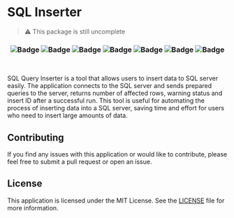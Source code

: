 # SQL Inserter


> ⚠️ This package is still uncomplete

<h3 align="center">
<img alt="Badge" src="https://img.shields.io/badge/JavaScript-F7DF1E.svg?style=for-the-badge&logo=JavaScript&logoColor=black"/>
<img alt="Badge" src="https://img.shields.io/badge/Node.js-339933.svg?style=for-the-badge&logo=nodedotjs&logoColor=white"/>
<img alt="Badge" src="https://img.shields.io/badge/Electron-47848F.svg?style=for-the-badge&logo=Electron&logoColor=white"/>
<img alt="Badge" src="https://img.shields.io/badge/MySQL-4479A1.svg?style=for-the-badge&logo=MySQL&logoColor=white"/>
<img alt="Badge" src="https://img.shields.io/badge/MariaDB-003545.svg?style=for-the-badge&logo=MariaDB&logoColor=white"/>
<img alt="Badge" src="https://img.shields.io/badge/Bulma-00D1B2.svg?style=for-the-badge&logo=Bulma&logoColor=white"/>
<img alt="Badge" src="https://img.shields.io/badge/Material%20Design%20Icons-2196F3.svg?style=for-the-badge&logo=Material-Design-Icons&logoColor=white"/>
</h3>
<br/>

SQL Query Inserter is a tool that allows users to insert data to SQL server easily. The application connects to the SQL server and sends prepared queries to the server, returns number of affected rows, warning status and insert ID after a successful run. This tool is useful for automating the process of inserting data into a SQL server, saving time and effort for users who need to insert large amounts of data.


## Contributing

If you find any issues with this application or would like to contribute, please feel free to submit a pull request or open an issue.

## License

This application is licensed under the MIT License. See the [LICENSE](LICENSE) file for more information.
